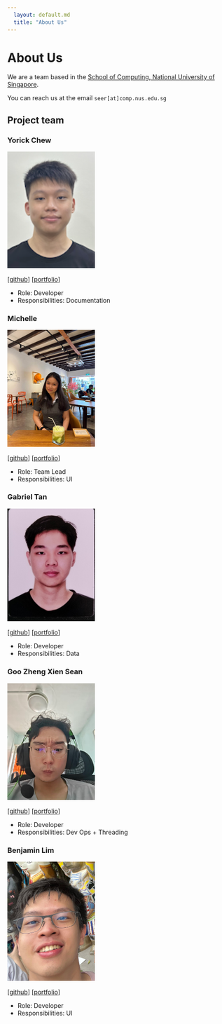 ```yaml
---
  layout: default.md
  title: "About Us"
---
```


# About Us

We are a team based in the [School of Computing, National University of Singapore](http://www.comp.nus.edu.sg).

You can reach us at the email `seer[at]comp.nus.edu.sg`

## Project team

### Yorick Chew

<img src="images/yorick-chew.png" width="200px">

[[github](https://github.com/yorick-chew)]
[[portfolio](team/yorickchew.md)]

* Role: Developer
* Responsibilities: Documentation

### Michelle

<img src="images/michellee15.png" width="200px">

[[github](http://github.com/michellee15)]
[[portfolio](team/michelle.md)]

* Role: Team Lead
* Responsibilities: UI

### Gabriel Tan

<img src="images/bearkerb.png" width="200px">

[[github](http://github.com/bearkerb)] [[portfolio](team/gabriel-tan.md)]

* Role: Developer
* Responsibilities: Data

### Goo Zheng Xien Sean

<img src="images/goozxsean.png" width="200px">

[[github](http://github.com/goozxs)]
[[portfolio](team/goozxs.md)]

* Role: Developer
* Responsibilities: Dev Ops + Threading

### Benjamin Lim

<img src="images/glacialthorn.png" width="200px">

[[github](http://github.com/glacialthorn)]
[[portfolio](team/glacialthorn.md)]

* Role: Developer
* Responsibilities: UI
